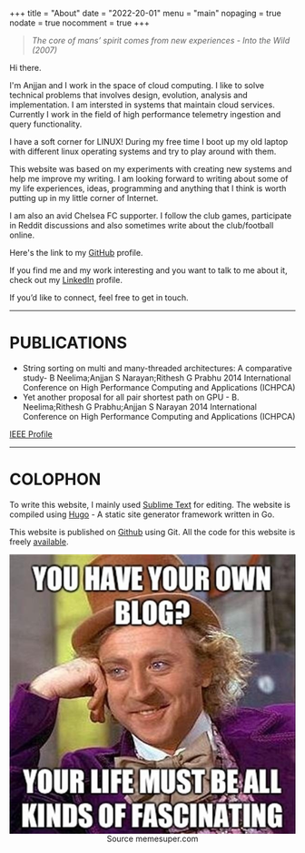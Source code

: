 +++
title = "About"
date = "2022-20-01"
menu = "main"
nopaging = true
nodate = true
nocomment = true
+++

> *The core of mans’ spirit comes from new experiences - Into the Wild (2007)*



Hi there. 

I'm Anjjan and I work in the space of cloud computing. I like to solve technical problems that involves design, evolution, analysis and implementation. I am intersted in systems that maintain cloud services. Currently I work in the field of high performance telemetry ingestion and query functionality.

I have a soft corner for LINUX! During my free time I boot up my old laptop with different linux operating systems and try to play around with them. 

This website was based on my experiments with creating new systems and help me improve my writing. I am looking forward to writing about some of my life experiences, ideas, programming and anything that I think is worth putting up in my little corner of Internet. 

I am also an avid Chelsea FC supporter. I follow the club games, participate in Reddit discussions and also sometimes write about the club/football online.

Here's the link to my [GitHub](http://github.com/ajnarayan) profile. 

If you find me and my work interesting and you want to talk to me about it, check out my [LinkedIn](http://www.linkedin.com/in/narayananjjan) profile.

If you’d like to connect, feel free to get in touch.

---
# PUBLICATIONS

- String sorting on multi and many-threaded architectures: A comparative study- B Neelima;Anjjan S Narayan;Rithesh G Prabhu
2014 International Conference on High Performance Computing and Applications (ICHPCA)
- Yet another proposal for all pair shortest path on GPU - B. Neelima;Rithesh G Prabhu;Anjjan S Narayan
2014 International Conference on High Performance Computing and Applications (ICHPCA)

[IEEE Profile](https://ieeexplore.ieee.org/author/37085381751)

---

# COLOPHON
To write this website, I mainly used [Sublime Text](https://www.sublimetext.com/) for editing. The website is compiled using [Hugo](https://gohugo.io/) - A static site generator framework written in Go. 

This website is published on [Github](https://www.github.com) using Git. All the code for this website is freely [available](https://github.com/ajnarayan/ajnarayan.github.io).


<div class="image ">
        <img class="image" src="/images/blogmeme.jpeg" align="center" alt="Alt Text">
        <figcaption class="caption" align="center">Source memesuper.com</figcaption>
 </div>